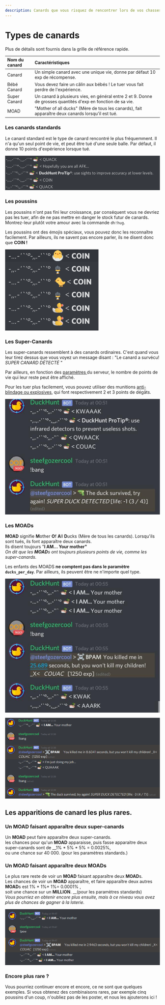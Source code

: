```yaml
---
description: Canards que vous risquez de rencontrer lors de vos chasses.
---
```


# Types de canards

Plus de détails sont fournis dans la grille de référence rapide.

| Nom du canard | Caractéristiques |
| :--- | :--- |
| Canard | Un simple canard avec une unique vie, donne par défaut 10 exp de récompense. |
| Bébé Canard | Vous devez faire un câlin aux bébés ! Le tuer vous fait perdre de l'expérience. |
| Super Canard | Un canard à plusieurs vies, en général entre 2 et 9. Donne de grosses quantités d'exp en fonction de sa vie.  |
| MOAD | "Mother of all ducks" \(Mère de tous les canards\), fait apparaître deux canards lorsqu'il est tué. |

### Les canards standards

Le canard standard est le type de canard rencontré le plus fréquemment. Il n'a qu'un seul point de vie, et peut être tué d'une seule balle. Par défaut, il donne 10 points d'expérience lorsque tué.  

![ Quelques canards standard dans leur habitat naturel. Les messages sont al&#xE9;atoires.](../.gitbook/assets/2020-02-24.21-52-28.png)

### Les poussins

Les poussins n'ont pas fini leur croissance, par conséquent vous ne devriez pas les tuer, afin de ne pas mettre en danger le stock futur de canards. Montrez-leur plutôt votre amour avec la commande `dh!hug`. 

Les poussins ont des émojis spéciaux, vous pouvez donc les reconnaître facilement. Par ailleurs, ils ne savent pas encore parler, ils ne disent donc que **COIN !**

![Quelques poussins dans un salon Discord. Ne leur faites pas de mal !](../.gitbook/assets/2020-02-24.21-55-37.png)

### Les Super-Canards

Les super-canards ressemblent à des canards ordinaires. C'est quand vous leur tirez dessus que vous voyez un message disant : "Le canard a survécu! _SUPER CANARD DÉTECTÉ_ "

Par ailleurs, en fonction des [paramètres ](../bot-administration/edit-settings-settings-list.md)du serveur, le nombre de points de vie qui leur reste peut être affiché.

Pour les tuer plus facilement, vous pouvez utiliser des munitions [anti-blindage ou explosives](store-items.md), qui font respectivement 2 et 3 points de dégâts.

![Quelques super canards. Ils ressemblent &#xE0; des canards normaux quand ils apparaissent, mais il faut plusieurs tirs pour les tuer.](../.gitbook/assets/image%20%284%29.png)



### Les MOADs

**MOAD** signifie  **M**other **O**f **A**ll **D**ucks \(Mère de tous les canards\). Lorsqu'ils sont tués, ils font apparaître deux canards.   
Ils disent toujours "**I AM... Your mother"**  
_On dit que les **MOAD**s ont toujours plusieurs points de vie, comme les super-canards._

Les enfants des MOADS **ne comptent pas dans le paramètre** **`ducks_per_day`**. Par ailleurs, ils peuvent être ne n'importe quel type.

![Quelques MOADs sont apparus. Lorsqu&apos;ils sont tu&#xE9;s, vous pouvez voir les deux nouveaux canards, ses enfants.](../.gitbook/assets/image%20%286%29.png)

![Ici, un MOAD a fait appara&#xEE;tre un super-canard, ce qui est assez rare.](../.gitbook/assets/image%20%282%29.png)

## Les apparitions de canard les plus rares.

### Un MOAD faisant apparaître deux super-canards

Un **MOAD** peut faire apparaître deux super-canards.   
les chances pour qu'un **MOAD** apparaisse, puis fasse apparaitre deux super-canards sont de  __1% \* 5% \* 5% = 0.0025%,   
ou une chance sur 40 000. \(pour les paramètres standards.\)

### Un MOAD faisant apparaître deux MOADs

Le plus rare reste de voir un **MOAD** faisant apparaître deux **MOAD**s.   
Les chances de voir un **MOAD** apparaître, et faire apparaître deux autres **MOAD**s est 1% \* 1%\*  1%= 0.0001% ,   
soit une chance sur un **MILLION**. __\(pour les paramètres standards\)  
_Vous pourriez en obtenir encore plus ensuite, mais à ce niveau vous avez plus de chances de gagner à la loterie._

![2 MOADs provenant d&apos;un MOAD \(j&apos;ai chang&#xE9; les param&#xE8;tres pour permettre ce screenshot\)](../.gitbook/assets/image%20%285%29.png)

### Encore plus rare ?

Vous pourriez continuer encore et encore, ce ne sont que quelques exemples. Si vous obtenez des combinaisons rares, par exemple cinq poussins d'un coup, n'oubliez pas de les poster, et nous les ajouterons ici !

